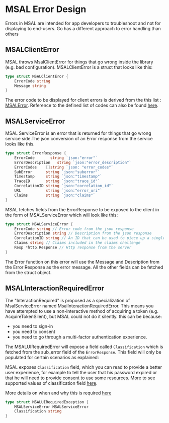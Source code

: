 # MSAL Error Design

Errors in MSAL are intended for app developers to troubleshoot and not for displaying to end-users. Go has a different approach to error handling than others

## MSALClientError

MSAL throws MsalClientError for things that go wrong inside the library (e.g. bad configuration). MSALClientError is a struct that looks like this:

``` Go
type struct MSALClientEror {
    ErrorCode string
    Message string
}
```

The error code to be displayed for client errors is derived from the this list : [MSALError](https://docs.microsoft.com/en-us/dotnet/api/microsoft.identity.client.msalerror?view=azure-dotnet#fields).
Reference to the defined list of codes can also be found [here](https://github.com/AzureAD/microsoft-authentication-library-for-dotnet/blob/c49e2c6f85408df3d207f05cf0214430ab83bda6/src/client/Microsoft.Identity.Client/MsalError.cs#L11).

## MSALServiceError

MSAL ServiceError is an error that is returned for things that go wrong service side.The json conversion of an Error response from the service looks like this.

``` Go
type struct ErrorResponse {
    ErrorCode       string `json:"error"`
    ErrorDescription   string `json:"error_description"`
    ErrorCodes    []string `json: "error_codes"`
    SubError      string `json:"suberror"`
    Timestamp     string `json:"timestamp"`
    TraceID       string `json:"trace_id"`
    CorrelationID string `json:"correlation_id"`
    URL           string `json:"error_uri"`
    Claims        string `json:"claims"`
}
```

MSAL fetches fields from the ErrorResponse to be exposed to the client in the form of MSALServiceError which will look like this:

``` Go
type struct MSALServiceError {
    ErrorCode string // Error code from the json response
    ErrorDescription string // Description from the json response
    CorrelationID string // An ID that can be used to piece up a single authentication flow
    Claims string // Claims included in the claims challenge
    Resp *http.Response // Http response from the server
}
```

The Error function on this error will use the Message and Description from the Error Response as the error message. All the other fields can be fetched from the struct object.

## MSALInteractionRequiredError

The "InteractionRequired" is proposed as a specialization of MsalServiceError named MsalInteractionRequiredError. This means you have attempted to use a non-interactive method of acquiring a token (e.g. AcquireTokenSilent), but MSAL could not do it silently. this can be because:

* you need to sign-in
* you need to consent
* you need to go through a multi-factor authentication experience.

The MSALUIRequiredError will expose a field called `Classification` which is fetched from the sub_error field of the `ErrorResponse`. This field will only be populated for certain scenarios as explained:

MSAL exposes  `Classification` field, which you can read to provide a better user experience, for example to tell the user that his password expired or that he will need to provide consent to use some resources.
More to see supported values of classification field [here](https://github.com/AzureAD/microsoft-authentication-library-for-dotnet/wiki/MsalUiRequiredException-classification).

More details on when and why this is required [here](https://github.com/AzureAD/microsoft-authentication-library-for-dotnet/issues/1148)

``` Go
type struct MSALUIRequiredException {
    MSALServiceError MSALServiceError
    Classification string
}
```
